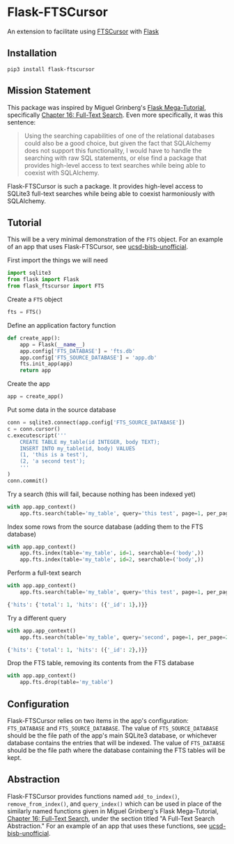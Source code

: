 # Flask-FTSCursor
An extension to facilitate using [FTSCursor](https://github.com/anthony-aylward/ftscursor) with [Flask](https://flask.palletsprojects.com/en/1.1.x/)

## Installation
`pip3 install flask-ftscursor`

## Mission Statement

This package was inspired by Miguel Grinberg's
[Flask Mega-Tutorial](https://blog.miguelgrinberg.com/post/the-flask-mega-tutorial-part-i-hello-world),
specifically [Chapter 16: Full-Text Search](https://blog.miguelgrinberg.com/post/the-flask-mega-tutorial-part-xvi-full-text-search).
Even more specifically, it was this sentence:
>Using the searching capabilities of one of the relational databases could also be a good choice, but given the fact that SQLAlchemy does not support this functionality, I would have to handle the searching with raw SQL statements, or else find a package that provides high-level access to text searches while being able to coexist with SQLAlchemy.

Flask-FTSCursor is such a package. It provides high-level access to SQLite3
full-text searches while being able to coexist harmoniously with SQLAlchemy.

## Tutorial

This will be a very minimal demonstration of the `FTS` object. For an example of
an app that uses Flask-FTSCursor, see [ucsd-bisb-unofficial](https://github.com/anthony-aylward/ucsd-bisb-unofficial/blob/master/ucsd_bisb_unofficial/models.py).

First import the things we will need
```python
import sqlite3
from flask import Flask
from flask_ftscursor import FTS
```
Create a `FTS` object
```python
fts = FTS()
```
Define an application factory function
```python
def create_app():
    app = Flask(__name__)
    app.config['FTS_DATABASE'] = 'fts.db'
    app.config['FTS_SOURCE_DATABASE'] = 'app.db'
    fts.init_app(app)
    return app
```
Create the app
```python
app = create_app()
```
Put some data in the source database
```python
conn = sqlite3.connect(app.config['FTS_SOURCE_DATABASE'])
c = conn.cursor()
c.executescript('''
    CREATE TABLE my_table(id INTEGER, body TEXT);
    INSERT INTO my_table(id, body) VALUES
    (1, 'this is a test'),
    (2, 'a second test');
    '''
)
conn.commit()
```
Try a search (this will fail, because nothing has been indexed yet)
```python
with app.app_context()
    app.fts.search(table='my_table', query='this test', page=1, per_page=2)
```
Index some rows from the source database (adding them to the FTS database)
```python
with app.app_context()
    app.fts.index(table='my_table', id=1, searchable=('body',))
    app.fts.index(table='my_table', id=2, searchable=('body',))
```
Perform a full-text search
```python
with app.app_context()
    app.fts.search(table='my_table', query='this test', page=1, per_page=2)
```
```python
{'hits': {'total': 1, 'hits': ({'_id': 1},)}}
```
Try a different query
```python
with app.app_context()
    app.fts.search(table='my_table', query='second', page=1, per_page=2)
```
```python
{'hits': {'total': 1, 'hits': ({'_id': 2},)}}
```
Drop the FTS table, removing its contents from the FTS database
```python
with app.app_context()
    app.fts.drop(table='my_table')
```

## Configuration

Flask-FTSCursor relies on two items in the app's configuration: `FTS_DATABASE`
and `FTS_SOURCE_DATABASE`.
The value of `FTS_SOURCE_DATABASE` should be the file path of the app's main
SQLite3 database, or whichever database contains the entries that will be
indexed. The value of `FTS_DATABSE` should be the file path where the database
containing the FTS tables will be kept.

## Abstraction

Flask-FTSCursor provides functions named `add_to_index()`,
`remove_from_index()`, and `query_index()` which can be used in place of the
similarly named functions given in Miguel Grinberg's Flask Mega-Tutorial,
[Chapter 16: Full-Text Search](https://blog.miguelgrinberg.com/post/the-flask-mega-tutorial-part-xvi-full-text-search),
under the section titled "A Full-Text Search Abstraction." For an example of
an app that uses these functions, see [ucsd-bisb-unofficial](https://github.com/anthony-aylward/ucsd-bisb-unofficial/blob/master/ucsd_bisb_unofficial/models.py).
